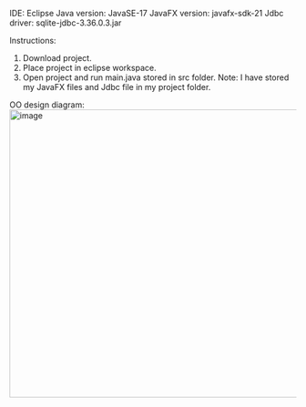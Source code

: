 IDE: Eclipse
Java version: JavaSE-17
JavaFX version: javafx-sdk-21
Jdbc driver: sqlite-jdbc-3.36.0.3.jar

Instructions:
1.	Download project.
2.	Place project in eclipse workspace.
3.	Open project and run main.java stored in src folder.
Note: I have stored my JavaFX files and Jdbc file in my project folder.

OO design diagram:
<img width="506" alt="image" src="https://github.com/roylohhh/Data-Analytics-Hub/assets/101264393/cd79b457-7879-4ff9-aa3d-43429ba34ef9">


